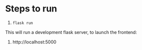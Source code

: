 # Steps to run

1. `flask run`

This will run a development flask server, to launch the frontend:

1. http://localhost:5000